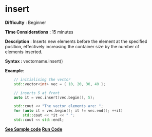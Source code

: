 # insert

**Difficulty** : Beginner

**Time Considerations** : 15 minutes

**Description** : Inserts new elements before the element at the specified position, effectively increasing the container size by the number of elements inserted.

**Syntax :** vectorname.insert()

**Example**:
```cpp
    // initialising the vector 
	std::vector<int> vec = { 10, 20, 30, 40 }; 

	// inserts 5 at front 
	auto it = vec.insert(vec.begin(), 5);  

	std::cout << "The vector elements are: "; 
	for (auto it = vec.begin(); it != vec.end(); ++it) 
		std::cout << *it << " "; 
	std::cout << std::endl;
```
**[See Sample code](../snippets/vector/insert.cpp)**
**[Run Code](https://rextester.com/AHENR90238)**
